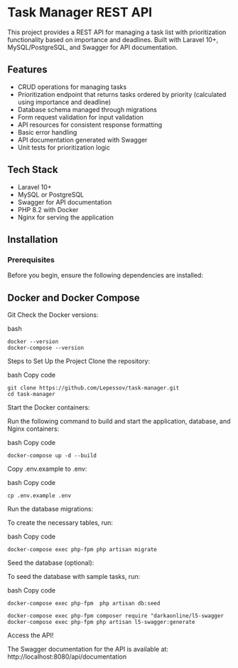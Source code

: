 # Task Manager REST API
This project provides a REST API for managing a task list with prioritization functionality based on importance and deadlines. Built with Laravel 10+, MySQL/PostgreSQL, and Swagger for API documentation.

## Features
- CRUD operations for managing tasks
- Prioritization endpoint that returns tasks ordered by priority (calculated using importance and deadline)
- Database schema managed through migrations
- Form request validation for input validation
- API resources for consistent response formatting
- Basic error handling
- API documentation generated with Swagger
- Unit tests for prioritization logic
## Tech Stack
- Laravel 10+
- MySQL or PostgreSQL
- Swagger for API documentation
- PHP 8.2 with Docker
- Nginx for serving the application
  
## Installation

### Prerequisites
Before you begin, ensure the following dependencies are installed:

## Docker and Docker Compose
Git
Check the Docker versions:

bash
``` Copy code
docker --version
docker-compose --version
```
Steps to Set Up the Project
Clone the repository:

bash
Copy code
```
git clone https://github.com/Lepessov/task-manager.git
cd task-manager
```
Start the Docker containers:

Run the following command to build and start the application, database, and Nginx containers:

bash
Copy code
```
docker-compose up -d --build
```

Copy .env.example to .env:

bash
Copy code
```
cp .env.example .env
```

Run the database migrations:

To create the necessary tables, run:

bash
Copy code
```
docker-compose exec php-fpm php artisan migrate
```
Seed the database (optional):

To seed the database with sample tasks, run:

bash
Copy code
```
docker-compose exec php-fpm  php artisan db:seed
```

```
docker-compose exec php-fpm composer require "darkaonline/l5-swagger
docker-compose exec php-fpm php artisan l5-swagger:generate
```
Access the API!

The Swagger documentation for the API is available at:
http://localhost:8080/api/documentation
